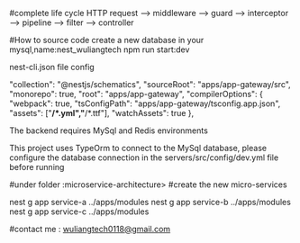 
#complete life cycle
HTTP request --> middleware --> guard --> interceptor --> pipeline --> filter --> controller

#How to source code 
create a new database in your mysql,name:nest_wuliangtech
npm run start:dev

nest-cli.json file config

"collection": "@nestjs/schematics",
  "sourceRoot": "apps/app-gateway/src",
  "monorepo": true,
  "root": "apps/app-gateway",
  "compilerOptions": {
    "webpack": true,
    "tsConfigPath": "apps/app-gateway/tsconfig.app.json",
    "assets": ["**/*.yml","**/*.ttf"],
    "watchAssets": true
  },


The backend requires MySql and Redis environments

This project uses TypeOrm to connect to the MySql database, please configure the database connection in the servers/src/config/dev.yml file before running



#under folder :microservice-architecture> 
#create the new micro-services

nest g app service-a ../apps/modules
nest g app service-b ../apps/modules
nest g app service-c ../apps/modules

#contact me : wuliangtech0118@gmail.com

